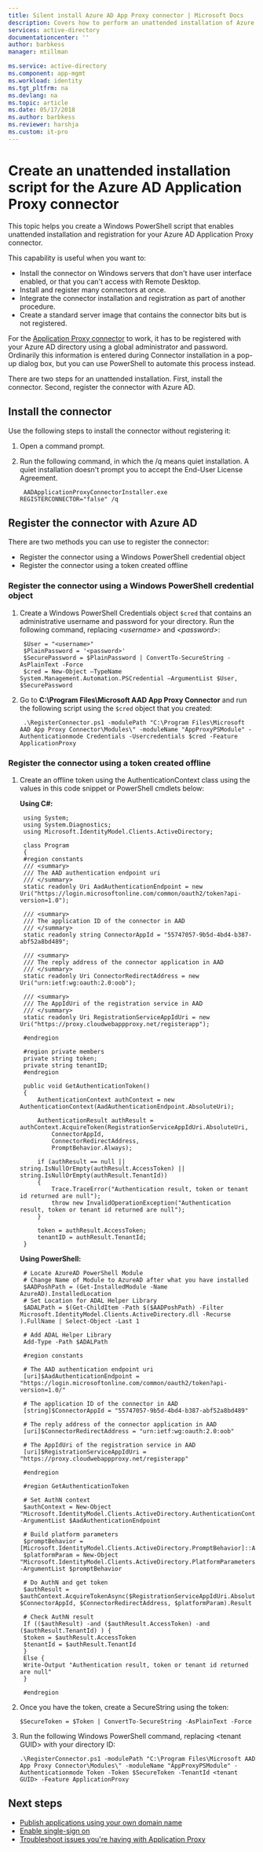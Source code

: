 ```yaml
---
title: Silent install Azure AD App Proxy connector | Microsoft Docs
description: Covers how to perform an unattended installation of Azure AD Application Proxy Connector to provide secure remote access to your on-premises apps.
services: active-directory
documentationcenter: ''
author: barbkess
manager: mtillman

ms.service: active-directory
ms.component: app-mgmt
ms.workload: identity
ms.tgt_pltfrm: na
ms.devlang: na
ms.topic: article
ms.date: 05/17/2018
ms.author: barbkess
ms.reviewer: harshja
ms.custom: it-pro
---
```


# Create an unattended installation script for the Azure AD Application Proxy connector

This topic helps you create a Windows PowerShell script that enables unattended installation and registration for your Azure AD Application Proxy connector.

This capability is useful when you want to:

* Install the connector on Windows servers that don't have user interface enabled, or that you can't access with Remote Desktop.
* Install and register many connectors at once.
* Integrate the connector installation and registration as part of another procedure.
* Create a standard server image that contains the connector bits but is not registered.

For the [Application Proxy connector](application-proxy-connectors.md) to work, it has to be registered with your Azure AD directory using a global administrator and password. Ordinarily this information is entered during Connector installation in a pop-up dialog box, but you can use PowerShell to automate this process instead.

There are two steps for an unattended installation. First, install the connector. Second, register the connector with Azure AD. 

## Install the connector
Use the following steps to install the connector without registering it:

1. Open a command prompt.
2. Run the following command, in which the /q means quiet installation. A quiet installation doesn't prompt you to accept the End-User License Agreement.
   
        AADApplicationProxyConnectorInstaller.exe REGISTERCONNECTOR="false" /q

## Register the connector with Azure AD
There are two methods you can use to register the connector:

* Register the connector using a Windows PowerShell credential object
* Register the connector using a token created offline

### Register the connector using a Windows PowerShell credential object
1. Create a Windows PowerShell Credentials object `$cred` that contains an administrative username and password for your directory. Run the following command, replacing *\<username\>* and *\<password\>*:
   
        $User = "<username>"
        $PlainPassword = '<password>'
        $SecurePassword = $PlainPassword | ConvertTo-SecureString -AsPlainText -Force
        $cred = New-Object –TypeName System.Management.Automation.PSCredential –ArgumentList $User, $SecurePassword
2. Go to **C:\Program Files\Microsoft AAD App Proxy Connector** and run the following script using the `$cred` object that you created:
   
        .\RegisterConnector.ps1 -modulePath "C:\Program Files\Microsoft AAD App Proxy Connector\Modules\" -moduleName "AppProxyPSModule" -Authenticationmode Credentials -Usercredentials $cred -Feature ApplicationProxy

### Register the connector using a token created offline
1. Create an offline token using the AuthenticationContext class using the values in this code snippet or PowerShell cmdlets below:

    **Using C#:**

        using System;
        using System.Diagnostics;
        using Microsoft.IdentityModel.Clients.ActiveDirectory;

        class Program
        {
        #region constants
        /// <summary>
        /// The AAD authentication endpoint uri
        /// </summary>
        static readonly Uri AadAuthenticationEndpoint = new Uri("https://login.microsoftonline.com/common/oauth2/token?api-version=1.0");

        /// <summary>
        /// The application ID of the connector in AAD
        /// </summary>
        static readonly string ConnectorAppId = "55747057-9b5d-4bd4-b387-abf52a8bd489";

        /// <summary>
        /// The reply address of the connector application in AAD
        /// </summary>
        static readonly Uri ConnectorRedirectAddress = new Uri("urn:ietf:wg:oauth:2.0:oob");

        /// <summary>
        /// The AppIdUri of the registration service in AAD
        /// </summary>
        static readonly Uri RegistrationServiceAppIdUri = new Uri("https://proxy.cloudwebappproxy.net/registerapp");

        #endregion

        #region private members
        private string token;
        private string tenantID;
        #endregion

        public void GetAuthenticationToken()
        {
            AuthenticationContext authContext = new AuthenticationContext(AadAuthenticationEndpoint.AbsoluteUri);

            AuthenticationResult authResult = authContext.AcquireToken(RegistrationServiceAppIdUri.AbsoluteUri,
                ConnectorAppId,
                ConnectorRedirectAddress,
                PromptBehavior.Always);

            if (authResult == null || string.IsNullOrEmpty(authResult.AccessToken) || string.IsNullOrEmpty(authResult.TenantId))
            {
                Trace.TraceError("Authentication result, token or tenant id returned are null");
                throw new InvalidOperationException("Authentication result, token or tenant id returned are null");
            }

            token = authResult.AccessToken;
            tenantID = authResult.TenantId;
        }

    **Using PowerShell:**

        # Locate AzureAD PowerShell Module
        # Change Name of Module to AzureAD after what you have installed
        $AADPoshPath = (Get-InstalledModule -Name AzureAD).InstalledLocation
        # Set Location for ADAL Helper Library
        $ADALPath = $(Get-ChildItem -Path $($AADPoshPath) -Filter Microsoft.IdentityModel.Clients.ActiveDirectory.dll -Recurse ).FullName | Select-Object -Last 1
        
        # Add ADAL Helper Library
        Add-Type -Path $ADALPath
        
        #region constants
        
        # The AAD authentication endpoint uri
        [uri]$AadAuthenticationEndpoint = "https://login.microsoftonline.com/common/oauth2/token?api-version=1.0/" 
        
        # The application ID of the connector in AAD
        [string]$ConnectorAppId = "55747057-9b5d-4bd4-b387-abf52a8bd489"
        
        # The reply address of the connector application in AAD
        [uri]$ConnectorRedirectAddress = "urn:ietf:wg:oauth:2.0:oob" 
        
        # The AppIdUri of the registration service in AAD
        [uri]$RegistrationServiceAppIdUri = "https://proxy.cloudwebappproxy.net/registerapp"
        
        #endregion
        
        #region GetAuthenticationToken
        
        # Set AuthN context
        $authContext = New-Object "Microsoft.IdentityModel.Clients.ActiveDirectory.AuthenticationContext" -ArgumentList $AadAuthenticationEndpoint
        
        # Build platform parameters
        $promptBehavior = [Microsoft.IdentityModel.Clients.ActiveDirectory.PromptBehavior]::Always
        $platformParam = New-Object "Microsoft.IdentityModel.Clients.ActiveDirectory.PlatformParameters" -ArgumentList $promptBehavior
        
        # Do AuthN and get token
        $authResult = $authContext.AcquireTokenAsync($RegistrationServiceAppIdUri.AbsoluteUri, $ConnectorAppId, $ConnectorRedirectAddress, $platformParam).Result
        
        # Check AuthN result
        If (($authResult) -and ($authResult.AccessToken) -and ($authResult.TenantId) ) {
        $token = $authResult.AccessToken
        $tenantId = $authResult.TenantId
        }
        Else {
        Write-Output "Authentication result, token or tenant id returned are null"
        }
        
        #endregion

2. Once you have the token, create a SecureString using the token:

   `$SecureToken = $Token | ConvertTo-SecureString -AsPlainText -Force`

3. Run the following Windows PowerShell command, replacing \<tenant GUID\> with your directory ID:

   `.\RegisterConnector.ps1 -modulePath "C:\Program Files\Microsoft AAD App Proxy Connector\Modules\" -moduleName "AppProxyPSModule" -Authenticationmode Token -Token $SecureToken -TenantId <tenant GUID> -Feature ApplicationProxy`

## Next steps 
* [Publish applications using your own domain name](application-proxy-configure-custom-domain.md)
* [Enable single-sign on](application-proxy-configure-single-sign-on-with-kcd.md)
* [Troubleshoot issues you're having with Application Proxy](../active-directory-application-proxy-troubleshoot.md)


